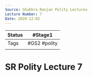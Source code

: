 ```yaml
---
Source: Shubhra Ranjan Polity Lectures
Lecture Number: 7
Date: 2020-12-02
---
```


| Status | #Stage1                    |
| ------ | -------------------------- |
| Tags   | #GS2 #polity |
|        |                            |


# SR Polity Lecture 7
